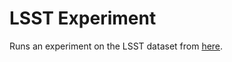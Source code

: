 # LSST Experiment

Runs an experiment on the LSST dataset from [here](https://www.timeseriesclassification.com/description.php?Dataset=LSST).
